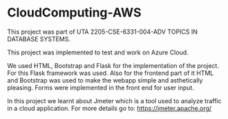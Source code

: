 # CloudComputing-AWS

This project was part of UTA 2205-CSE-6331-004-ADV TOPICS IN DATABASE SYSTEMS.

This project was implemented to test and work on Azure Cloud.

We used HTML, Bootstrap and Flask for the implementation of the project.
For this Flask framework was used. Also for the frontend part of it HTML and Bootstrap was used to make the webapp simple and asthetically pleasing. Forms were implemented in the front end for user input.

In this project we learnt about Jmeter which is a tool used to analyze traffic in a cloud application. 
For more details go to: https://jmeter.apache.org/